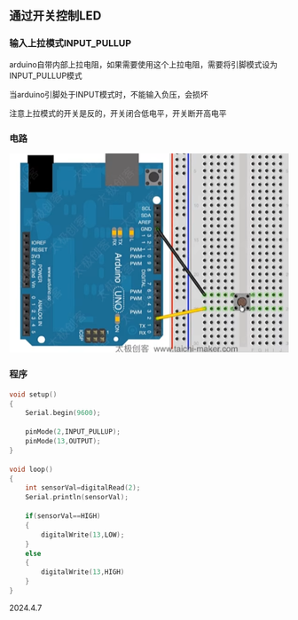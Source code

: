 ## 通过开关控制LED

### 输入上拉模式INPUT_PULLUP

arduino自带内部上拉电阻，如果需要使用这个上拉电阻，需要将引脚模式设为INPUT_PULLUP模式

当arduino引脚处于INPUT模式时，不能输入负压，会损坏

注意上拉模式的开关是反的，开关闭合低电平，开关断开高电平

### 电路

![](./../assets/8.png)

### 程序

```c++
void setup()
{
    Serial.begin(9600);

    pinMode(2,INPUT_PULLUP);
    pinMode(13,OUTPUT);
}

void loop()
{
    int sensorVal=digitalRead(2);
    Serial.println(sensorVal);

    if(sensorVal==HIGH)
    {
        digitalWrite(13,LOW);
    }
    else
    {
        digitalWrite(13,HIGH)
    }
}
```

2024.4.7
